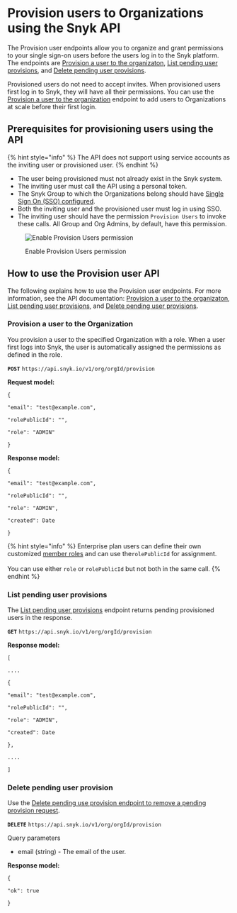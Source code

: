 # Provision users to Organizations using the Snyk API

The Provision user endpoints allow you to organize and grant permissions to your single sign-on users before the users log in to the Snyk platform. The endpoints are [Provision a user to the organizaton](../../snyk-api/reference/organizations-v1.md#org-orgid-provision), [List pending user provisions](../../snyk-api/reference/organizations-v1.md#org-orgid-provision-1), and [Delete pending user provisions](../../snyk-api/reference/organizations-v1.md#org-orgid-provision-2).

Provisioned users do not need to accept invites. When provisioned users first log in to Snyk, they will have all their permissions. You can use the [Provision a user to the organization](https://snyk.docs.apiary.io/#reference/organizations/provision-user/provision-a-user-to-the-organization) endpoint to add users to Organizations at scale before their first login.

## Prerequisites for provisioning users using the API

{% hint style="info" %}
The API does not support using service accounts as the inviting user or provisioned user.
{% endhint %}

* The user being provisioned must not already exist in the Snyk system.
* The inviting user must call the API using a personal token.
* The Snyk Group to which the Organizations belong should have [Single Sign On (SSO) configured](../../enterprise-configuration/single-sign-on-sso-for-authentication-to-snyk/).
* Both the inviting user and the provisioned user must log in using SSO.
* The inviting user should have the permission `Provision Users` to invoke these calls. All Group and Org Admins, by default, have this permission.

<figure><img src="../../.gitbook/assets/Screenshot 2022-09-09 at 09.57.17.png" alt="Enable Provision Users permission"><figcaption><p>Enable Provision Users permission</p></figcaption></figure>

## How to use the Provision user API

The following explains how to use the Provision user endpoints. For more information, see the API documentation: [Provision a user to the organizaton](../../snyk-api/reference/organizations-v1.md#org-orgid-provision), [List pending user provisions](../../snyk-api/reference/organizations-v1.md#org-orgid-provision-1), and [Delete pending user provisions](../../snyk-api/reference/organizations-v1.md#org-orgid-provision-2).

### Provision a user to the Organization

You provision a user to the specified Organization with a role. When a user first logs into Snyk, the user is automatically assigned the permissions as defined in the role.

**`POST`** `https://api.snyk.io/v1/org/orgId/provision`

**Request model:**

`{`

`"email": "test@example.com",`

`"rolePublicId": "",`

`"role": "ADMIN"`

`}`

**Response model:**

`{`

`"email": "test@example.com",`

`"rolePublicId": "",`

`"role": "ADMIN",`

`"created": Date`

`}`

{% hint style="info" %}
Enterprise plan users can define their own customized [member roles](../user-roles/user-role-management.md) and can use the`rolePublicId` for assignment.\
\
You can use either `role` or `rolePublicId` but not both in the same call.
{% endhint %}

### List pending user provisions

The [List pending user provisions](../../snyk-api/reference/organizations-v1.md#org-orgid-provision-1) endpoint returns pending provisioned users in the response.

**`GET`** `https://api.snyk.io/v1/org/orgId/provision`

**Response model:**

`[`

`....`

`{`

`"email": "test@example.com",`

`"rolePublicId": "",`

`"role": "ADMIN",`

`"created": Date`

`},`

`....`

`]`

### Delete pending user provision

Use the [Delete pending use provision endpoint to remove a pending provision request](../../snyk-api/reference/organizations-v1.md#org-orgid-provision-2).

**`DELETE`** `https://api.snyk.io/v1/org/orgId/provision`

Query parameters

* email (string) - The email of the user.

**Response model:**

`{`

`"ok": true`

`}`
